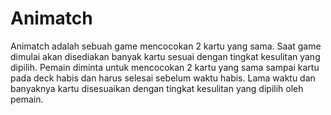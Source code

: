 # Animatch

Animatch adalah sebuah game mencocokan 2 kartu yang sama. Saat game dimulai akan disediakan banyak kartu sesuai dengan tingkat kesulitan yang dipilih. Pemain diminta untuk mencocokan 2 kartu yang sama sampai kartu pada deck habis dan harus selesai sebelum waktu habis. Lama waktu dan banyaknya kartu disesuaikan dengan tingkat kesulitan yang dipilih oleh pemain.
